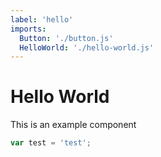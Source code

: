 ```yaml
---
label: 'hello'
imports:
  Button: './button.js'
  HelloWorld: './hello-world.js'
---
```

# Hello World

This is an example component

```js
var test = 'test';
```

<hello-world label="world"></hello-world>
<my-button label="Hello World"></my-button>

